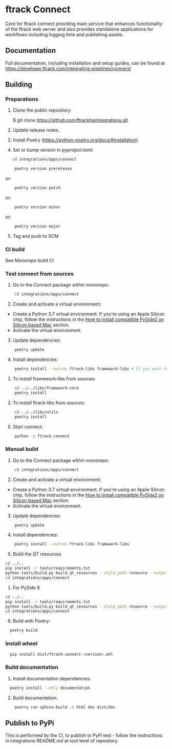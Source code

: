 # ftrack Connect

Core for ftrack connect providing main service that enhances
functionality of the ftrack web server and also provides standalone
applications for workflows including logging time and publishing assets.

## Documentation

Full documentation, including installation and setup guides, can be
found at <https://developer.ftrack.com/integrating-pipelines/connect/>

## Building

### Preparations

1. Clone the public repository:

    $ git clone https://github.com/ftrackhq/integrations.git

2. Update release notes.

3. Install Poetry (https://python-poetry.org/docs/#installation)

4. Set or bump version in pyproject.toml:

```bash
   cd integrations/apps/connect
```


```bash
    poetry version prerelease
```
or:
```bash
    poetry version patch
```
or:
```bash
    poetry version minor
```
or:
```bash
    poetry version major
```

5. Tag and push to SCM


### CI build

See Monorepo build CI

### Test connect from sources
1. Go to the Connect package within monorepo:

```bash
    cd integrations/apps/connect
```

2. Create and activate a virtual environment:
- Create a Python 3.7 virtual environment. If you're using an Apple Silicon chip, follow the instructions in the [How to install compatible PySide2 on Silicon based Mac](../../README.md#how-to-install-compatible-pyside2-on-silicon-based-mac) section.
- Activate the virtual environment. 

3. Update dependencies:

```bash
    poetry update
```

4. Install dependencies:

```bash
    poetry install --extras ftrack-libs framework-libs # If you want to manually use ftrack-libraries from sources, don't install extras and manually install them following its own readme file.
```
   1. To install framework-libs from sources:
   ```bash
       cd ../../libs/framework-core
       poetry install
   ```

   2. To install ftrack-libs from sources:
   ```bash
       cd ../../libs/utils
       poetry install
   ```

5. Start connect:

```bash
    python -m ftrack_connect
```

### Manual build

1. Go to the Connect package within monorepo:

```bash
    cd integrations/apps/connect
```

2. Create and activate a virtual environment:
- Create a Python 3.7 virtual environment. If you're using an Apple Silicon chip, follow the instructions in the [How to install compatible PySide2 on Silicon based Mac](../../README.md#how-to-install-compatible-pyside2-on-silicon-based-mac) section.
- Activate the virtual environment. 

3. Update dependencies:

```bash
    poetry update
```

4. Install dependencies:

```bash
    poetry install --extras ftrack-libs framework-libs
```

5. Build the QT resources

```bash
cd ../..
pip install -r tools/requirements.txt
python tools/build.py build_qt_resources --style_path resource --output_path source/ftrack_connect/ui/resource.py apps/connect
cd integrations/apps/connect
```

   1. For PySide 6
   ```bash
   cd ../..
   pip install -r tools/requirements.txt
   python tools/build.py build_qt_resources --style_path resource --output_path source/ftrack_connect/ui/resource.py --pyside_version 6 apps/connect
   cd integrations/apps/connect
   ```

6. Build with Poetry:

```bash
  poetry build
```
### Install wheel

```bash
  pip install dist/ftrack-connect-<version>.whl
```

### Build documentation

1. Install documentation dependencies:

```bash
  poetry install --only documentation
```

2. Build documentation:

```bash
    poetry run sphinx-build -b html doc dist/doc
```

## Publish to PyPi

This is performed by the CI, to publish to PyPi test - follow the instructions in integrations README.md at root level of 
repository.

